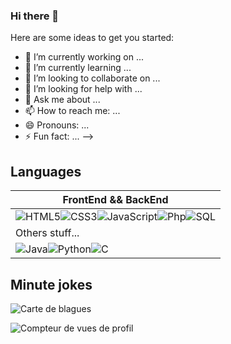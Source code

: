 ### Hi there 👋

Here are some ideas to get you started:

- 🔭 I’m currently working on ...
- 🌱 I’m currently learning ...
- 👯 I’m looking to collaborate on ...
- 🤔 I’m looking for help with ...
- 💬 Ask me about ...
- 📫 How to reach me: ...
- 😄 Pronouns: ...
- ⚡ Fun fact: ...
-->


<!--
**Al-Natour-Mazen/Al-Natour-Mazen** is a ✨ _special_ ✨ repository because its `README.md` (this file) appears on your GitHub profile.--->

## Languages
|FrontEnd && BackEnd|
|---------
![HTML5](https://img.shields.io/badge/html5-%23E34F26.svg?style=for-the-badge&logo=html5&logoColor=white)![CSS3](https://img.shields.io/badge/css3-%231572B6.svg?style=for-the-badge&logo=css3&logoColor=white)![JavaScript](https://img.shields.io/badge/javascript-%23323330.svg?style=for-the-badge&logo=javascript&logoColor=%23F7DF1E)![Php](https://img.shields.io/badge/php-%23330.svg?style=for-the-badge&logo=php&logoColor=%8993be)![SQL](https://img.shields.io/badge/sql-%2300599C.svg?style=for-the-badge&logo=sql&logoColor=white)|
|Others stuff...|
![Java](https://img.shields.io/badge/java-%23ED8B00.svg?style=for-the-badge&logo=java&logoColor=white)![Python](https://img.shields.io/badge/python-3670A0?style=for-the-badge&logo=python&logoColor=ffdd54)![C](https://img.shields.io/badge/c-%2300599C.svg?style=for-the-badge&logo=c&logoColor=white)|![C++](https://img.shields.io/badge/c++-%2300599C.svg?style=for-the-badge&logo=c++&logoColor=white)|
## Minute jokes
![Carte de blagues](https://readme-jokes.vercel.app/api)

![Compteur de vues de profil](https://komarev.com/ghpvc/?username=Al-Natour-Mazen)
